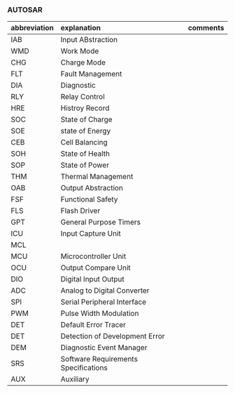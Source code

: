 ### AUTOSAR


|abbreviation   |explanation            |comments       |
|:----------    |:-------               |:------:       |
|IAB           	|Input ABstraction	|               |
|WMD		|Work Mode		|               |
|CHG		|Charge Mode		|               |
|FLT		|Fault Management	|               |
|DIA		|Diagnostic		|               |
|RLY		|Relay Control		|               |
|HRE		|Histroy Record		|		|
|SOC		|State of Charge	|		|
|SOE		|state of Energy	|		|
|CEB		|Cell Balancing		|		|
|SOH		|State of Health	|		|
|SOP		|State of Power		|		|
|THM		|Thermal Management	|		|
|OAB		|Output Abstraction	|		|
|FSF		|Functional Safety	|		|
|FLS		|Flash Driver		|		|
|GPT		|General Purpose Timers	|		|
|ICU		|Input Capture Unit	|		|
|MCL		|			|		|
|MCU		|Microcontroller Unit	|		|
|OCU		|Output Compare Unit	|		|
|DIO		|Digital Input Output	|		|
|ADC		|Analog to Digital Converter|		|
|SPI		|Serial Peripheral Interface|		|
|PWM		|Pulse Width Modulation	|		|
|DET		|Default Error Tracer	|		|
|DET		|Detection of Development Error|	|
|DEM		|Diagnostic Event Manager|		|
|SRS		|Software Requirements Specifications|	|
|AUX		|Auxiliary		|		|

